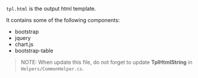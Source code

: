 `tpl.html` is the output html template.

It contains some of the following components:

- bootstrap 
- jquery
- chart.js
- bootstrap-table

> NOTE: When update this file, do not forget to update **TplHtmlString** in `Helpers/CommonHelper.cs`.